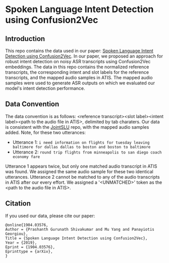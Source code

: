 # Spoken Language Intent Detection using Confusion2Vec

## Introduction
This repo contains the data used in our paper: [Spoken Language Intent Detection using Confusion2Vec](https://arxiv.org/pdf/1904.03576.pdf). In our paper, we proposed an approach for robust intent detection on noisy ASR transcripts using Confusion2Vec embeddings. The data in this repo contains the normalized reference transcripts, the corresponding intent and slot labels for the reference transcripts, and the mapped audio samples in ATIS. The mapped audio samples were used to generate ASR outputs on which we evaluated our model's intent detection performance.

## Data Convention
The data convention is as follows: \<reference transcript\>\<slot label\>\<intent label\>\<path to the audio file in ATIS\>, delimited by tab charaters. Our data is consistent with the [JointSLU](https://github.com/yvchen/JointSLU) repo, with the mapped audio samples added. Note, for these two utterances:
  - Utterance 1: `i need information on flights for tuesday leaving baltimore for dallas dallas to boston and boston to baltimore`
  - Utterance 2: `round trip flights from minneapolis to san diego coach economy fare`

Utterance 1 appears twice, but only one matched audio transcript in ATIS was found. We assigned the same audio sample for these two identical utterances. Utterance 2 cannot be matched to any of the audio transcripts in ATIS after our every effort. We assigned a '\<UNMATCHED\>' token as the \<path to the audio file in ATIS\>. 

## Citation
If you used our data, please cite our paper:
```
@online{1904.03576,
Author = {Prashanth Gurunath Shivakumar and Mu Yang and Panayiotis Georgiou},
Title = {Spoken Language Intent Detection using Confusion2Vec},
Year = {2019},
Eprint = {1904.03576},
Eprinttype = {arXiv},
}
```

